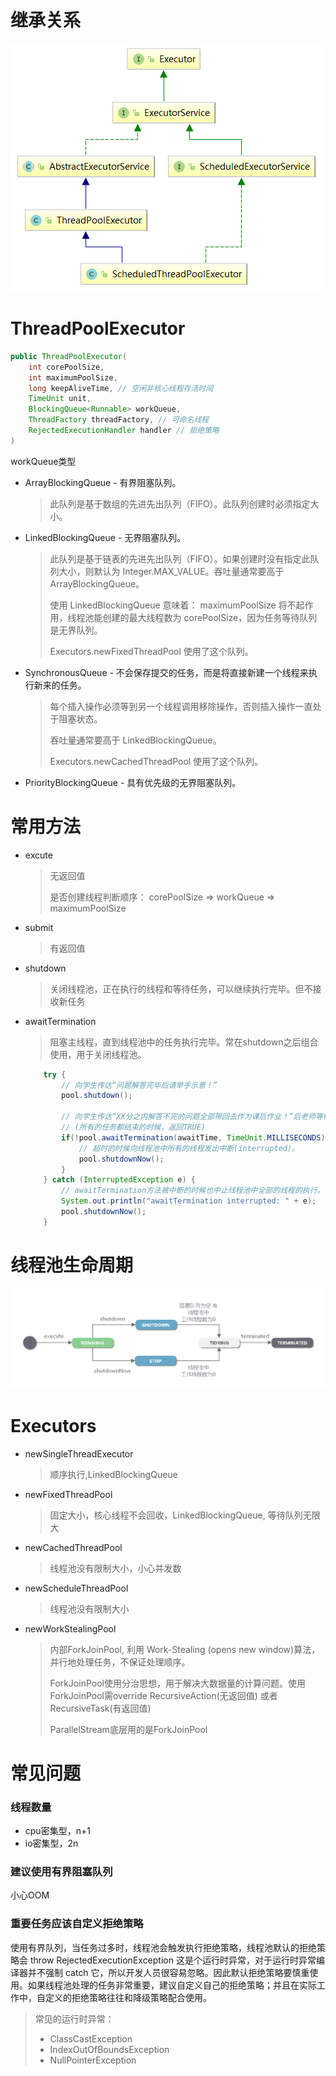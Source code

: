 # 继承关系
![](../../images/java/thread_pool.png)

# ThreadPoolExecutor
```java
public ThreadPoolExecutor(
    int corePoolSize,
    int maximumPoolSize,
    long keepAliveTime, // 空闲非核心线程存活时间
    TimeUnit unit,
    BlockingQueue<Runnable> workQueue,
    ThreadFactory threadFactory, // 可命名线程
    RejectedExecutionHandler handler // 拒绝策略
)
```

workQueue类型
- ArrayBlockingQueue - 有界阻塞队列。
    > 此队列是基于数组的先进先出队列（FIFO）。此队列创建时必须指定大小。
- LinkedBlockingQueue - 无界阻塞队列。
    > 此队列是基于链表的先进先出队列（FIFO）。如果创建时没有指定此队列大小，则默认为 Integer.MAX_VALUE。吞吐量通常要高于 ArrayBlockingQueue。
    > 
    > 使用 LinkedBlockingQueue 意味着： maximumPoolSize 将不起作用，线程池能创建的最大线程数为 corePoolSize，因为任务等待队列是无界队列。
    >
    > Executors.newFixedThreadPool 使用了这个队列。
- SynchronousQueue - 不会保存提交的任务，而是将直接新建一个线程来执行新来的任务。
    > 每个插入操作必须等到另一个线程调用移除操作，否则插入操作一直处于阻塞状态。
    > 
    > 吞吐量通常要高于 LinkedBlockingQueue。
    >
    > Executors.newCachedThreadPool 使用了这个队列。
- PriorityBlockingQueue - 具有优先级的无界阻塞队列。

# 常用方法
- excute
    > 无返回值
    >
    > 是否创建线程判断顺序： corePoolSize => workQueue => maximumPoolSize
- submit
    > 有返回值
- shutdown
    > 关闭线程池，正在执行的线程和等待任务，可以继续执行完毕。但不接收新任务
- awaitTermination
    > 阻塞主线程，直到线程池中的任务执行完毕。常在shutdown之后组合使用，用于关闭线程池。
    ```java
        try {  
            // 向学生传达“问题解答完毕后请举手示意！”  
            pool.shutdown();  
    
            // 向学生传达“XX分之内解答不完的问题全部带回去作为课后作业！”后老师等待学生答题  
            // (所有的任务都结束的时候，返回TRUE)  
            if(!pool.awaitTermination(awaitTime, TimeUnit.MILLISECONDS)){  
                // 超时的时候向线程池中所有的线程发出中断(interrupted)。  
                pool.shutdownNow();  
            }  
        } catch (InterruptedException e) {  
            // awaitTermination方法被中断的时候也中止线程池中全部的线程的执行。  
            System.out.println("awaitTermination interrupted: " + e);  
            pool.shutdownNow();  
        }  
    ```

# 线程池生命周期
![](../../images/java/thread_pool_state.png)

# Executors
- newSingleThreadExecutor
    > 顺序执行,LinkedBlockingQueue
- newFixedThreadPool
    > 固定大小，核心线程不会回收，LinkedBlockingQueue, 等待队列无限大
- newCachedThreadPool
    > 线程池没有限制大小，小心并发数
- newScheduleThreadPool
    > 线程池没有限制大小
- newWorkStealingPool
    > 内部ForkJoinPool, 利用 Work-Stealing (opens new window)算法，并行地处理任务，不保证处理顺序。
    >
    > ForkJoinPool使用分治思想，用于解决大数据量的计算问题。使用ForkJoinPool需override RecursiveAction(无返回值) 或者 RecursiveTask(有返回值)
    >
    > ParallelStream底层用的是ForkJoinPool

# 常见问题
### 线程数量
- cpu密集型，n+1
- io密集型，2n

### 建议使用有界阻塞队列
小心OOM

### 重要任务应该自定义拒绝策略
使用有界队列，当任务过多时，线程池会触发执行拒绝策略，线程池默认的拒绝策略会 throw RejectedExecutionException 这是个运行时异常，对于运行时异常编译器并不强制 catch 它，所以开发人员很容易忽略。因此默认拒绝策略要慎重使用。如果线程池处理的任务非常重要，建议自定义自己的拒绝策略；并且在实际工作中，自定义的拒绝策略往往和降级策略配合使用。
> 常见的运行时异常：
> - ClassCastException
> - IndexOutOfBoundsException
> - NullPointerException